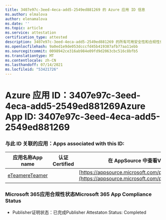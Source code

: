 ```yaml
---
title: 3407e97c-3eed-4eca-add5-2549ed881269 的 Azure 应用 ID 信息
ms.author: elmalova
author: elenamalova
ms.date: ''
ms.topic: article
ms.service: attestation
certification_type: attested
description: 3407e97c-3eed-4eca-add5-2549ed881269 的所有可用安全性和合规性信息。
ms.openlocfilehash: 9a0ed1e9de053dcccfd45b419387afb77aa11ebb
ms.sourcegitcommit: 0098942ce316ab984e09fd9d2063cbc516c8bfb5
ms.translationtype: MT
ms.contentlocale: zh-CN
ms.lasthandoff: 07/14/2021
ms.locfileid: "53421726"
---
```

# <a name="azure-app-id-3407e97c-3eed-4eca-add5-2549ed881269"></a><span data-ttu-id="de3d6-103">Azure 应用 ID：3407e97c-3eed-4eca-add5-2549ed881269</span><span class="sxs-lookup"><span data-stu-id="de3d6-103">Azure App ID: 3407e97c-3eed-4eca-add5-2549ed881269</span></span>


### <a name="apps-associated-with-this-id"></a><span data-ttu-id="de3d6-104">与此 ID 关联的应用：</span><span class="sxs-lookup"><span data-stu-id="de3d6-104">Apps associated with this ID:</span></span>
| <span data-ttu-id="de3d6-105">**应用名称**</span><span class="sxs-lookup"><span data-stu-id="de3d6-105">**App name**</span></span> | <span data-ttu-id="de3d6-106">**认证**</span><span class="sxs-lookup"><span data-stu-id="de3d6-106">**Certified**</span></span> | <span data-ttu-id="de3d6-107">**在 AppSource 中查看**</span><span class="sxs-lookup"><span data-stu-id="de3d6-107">**View in AppSource**</span></span> |
|-|-|-|
| [<span data-ttu-id="de3d6-108">eTeamer</span><span class="sxs-lookup"><span data-stu-id="de3d6-108">eTeamer</span></span>](https://docs.microsoft.com/en-us/microsoft-365-app-certification/forward/WA200001621) |  | [https://appsource.microsoft.com/product/office/WA200001621](https://appsource.microsoft.com/product/office/WA200001621) |

### <a name="microsoft-365-app-compliance-status"></a><span data-ttu-id="de3d6-109">Microsoft 365应用合规性状态</span><span class="sxs-lookup"><span data-stu-id="de3d6-109">Microsoft 365 App Compliance Status</span></span>
- <span data-ttu-id="de3d6-110">Publisher证明状态：已完成</span><span class="sxs-lookup"><span data-stu-id="de3d6-110">Publisher Attestaton Status: Completed</span></span>
